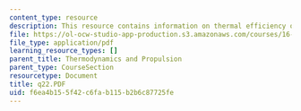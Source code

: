 ```yaml
---
content_type: resource
description: This resource contains information on thermal efficiency of a turbojet.
file: https://ol-ocw-studio-app-production.s3.amazonaws.com/courses/16-01-unified-engineering-i-ii-iii-iv-fall-2005-spring-2006/f6ea4b155f42c6fab115b2b6c87725fe_q22.PDF
file_type: application/pdf
learning_resource_types: []
parent_title: Thermodynamics and Propulsion
parent_type: CourseSection
resourcetype: Document
title: q22.PDF
uid: f6ea4b15-5f42-c6fa-b115-b2b6c87725fe
---
```


